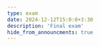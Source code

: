 ```yaml
---
type: exam
date: 2024-12-12T15:0:0+3:30
description: 'Final exam'
hide_from_announcments: true
---
```

<!-- **Topics:**
1. Topic 1
2. Topic 2
3. Topic 3 -->
